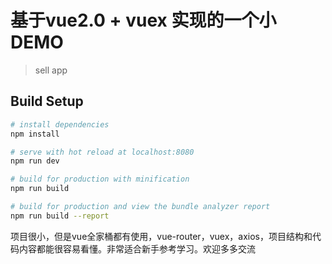 # 基于vue2.0 + vuex 实现的一个小DEMO

> sell app

## Build Setup

``` bash
# install dependencies
npm install

# serve with hot reload at localhost:8080
npm run dev

# build for production with minification
npm run build

# build for production and view the bundle analyzer report
npm run build --report
```

项目很小，但是vue全家桶都有使用，vue-router，vuex，axios，项目结构和代码内容都能很容易看懂。非常适合新手参考学习。欢迎多多交流